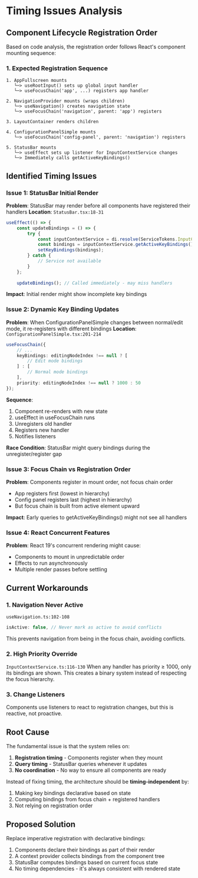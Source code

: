 # Timing Issues Analysis

## Component Lifecycle Registration Order

Based on code analysis, the registration order follows React's component mounting sequence:

### 1. Expected Registration Sequence

```
1. AppFullscreen mounts
   └─> useRootInput() sets up global input handler
   └─> useFocusChain('app', ...) registers app handler
   
2. NavigationProvider mounts (wraps children)
   └─> useNavigation() creates navigation state
   └─> useFocusChain('navigation', parent: 'app') registers
   
3. LayoutContainer renders children
   
4. ConfigurationPanelSimple mounts
   └─> useFocusChain('config-panel', parent: 'navigation') registers
   
5. StatusBar mounts
   └─> useEffect sets up listener for InputContextService changes
   └─> Immediately calls getActiveKeyBindings()
```

## Identified Timing Issues

### Issue 1: StatusBar Initial Render
**Problem**: StatusBar may render before all components have registered their handlers
**Location**: `StatusBar.tsx:18-31`
```typescript
useEffect(() => {
    const updateBindings = () => {
        try {
            const inputContextService = di.resolve(ServiceTokens.InputContextService);
            const bindings = inputContextService.getActiveKeyBindings();
            setKeyBindings(bindings);
        } catch {
            // Service not available
        }
    };
    
    updateBindings(); // Called immediately - may miss handlers
```

**Impact**: Initial render might show incomplete key bindings

### Issue 2: Dynamic Key Binding Updates
**Problem**: When ConfigurationPanelSimple changes between normal/edit mode, it re-registers with different bindings
**Location**: `ConfigurationPanelSimple.tsx:201-214`
```typescript
useFocusChain({
    // ...
    keyBindings: editingNodeIndex !== null ? [
        // Edit mode bindings
    ] : [
        // Normal mode bindings  
    ],
    priority: editingNodeIndex !== null ? 1000 : 50
});
```

**Sequence**:
1. Component re-renders with new state
2. useEffect in useFocusChain runs
3. Unregisters old handler
4. Registers new handler
5. Notifies listeners

**Race Condition**: StatusBar might query bindings during the unregister/register gap

### Issue 3: Focus Chain vs Registration Order
**Problem**: Components register in mount order, not focus chain order
- App registers first (lowest in hierarchy)
- Config panel registers last (highest in hierarchy)
- But focus chain is built from active element upward

**Impact**: Early queries to getActiveKeyBindings() might not see all handlers

### Issue 4: React Concurrent Features
**Problem**: React 19's concurrent rendering might cause:
- Components to mount in unpredictable order
- Effects to run asynchronously
- Multiple render passes before settling

## Current Workarounds

### 1. Navigation Never Active
`useNavigation.ts:102-108`
```typescript
isActive: false, // Never mark as active to avoid conflicts
```
This prevents navigation from being in the focus chain, avoiding conflicts.

### 2. High Priority Override
`InputContextService.ts:116-130`
When any handler has priority ≥ 1000, only its bindings are shown.
This creates a binary system instead of respecting the focus hierarchy.

### 3. Change Listeners
Components use listeners to react to registration changes, but this is reactive, not proactive.

## Root Cause

The fundamental issue is that the system relies on:
1. **Registration timing** - Components register when they mount
2. **Query timing** - StatusBar queries whenever it updates
3. **No coordination** - No way to ensure all components are ready

Instead of fixing timing, the architecture should be **timing-independent** by:
1. Making key bindings declarative based on state
2. Computing bindings from focus chain + registered handlers
3. Not relying on registration order

## Proposed Solution

Replace imperative registration with declarative bindings:
1. Components declare their bindings as part of their render
2. A context provider collects bindings from the component tree
3. StatusBar computes bindings based on current focus state
4. No timing dependencies - it's always consistent with rendered state